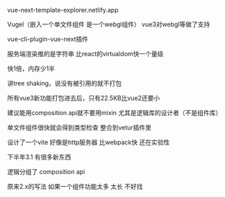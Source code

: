 vue-next-template-explorer.netlify.app





Vugel（嵌入一个单文件组件 是一个webgl组件）
vue3对webgl等做了支持

vue-cli-plugin-vue-next插件





服务端渲染推的是字符串 比react的virtualdom快一个量级



快1倍，内存少1半



讲tree shaking，说没有被引用的就不打包



 所有vue3新功能打包进去后，只有22.5KB比vue2还要小



建议能用composition api就不要用mixin
尤其是逻辑库的设计者（不是组件库）



单文件组件很快就会得到类型检查 整合到vetur插件里



设计了一个vite 好像是http服务器 比webpack快 还在实验性



下半年3.1 有很多新东西



逻辑分组了 composition api



原来2.x的写法 如果一个组件功能太多 太长 不好找